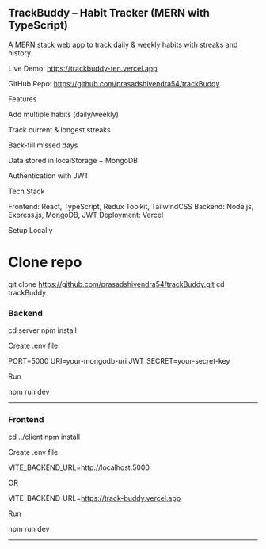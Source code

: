 ## TrackBuddy – Habit Tracker (MERN with TypeScript)

A MERN stack web app to track daily & weekly habits with streaks and history.


Live Demo: https://trackbuddy-ten.vercel.app

GitHub Repo: https://github.com/prasadshivendra54/trackBuddy



Features

Add multiple habits (daily/weekly)

Track current & longest streaks

Back-fill missed days

Data stored in localStorage + MongoDB

Authentication with JWT


Tech Stack

Frontend: React, TypeScript, Redux Toolkit, TailwindCSS
Backend: Node.js, Express.js, MongoDB, JWT
Deployment: Vercel


Setup Locally

# Clone repo
git clone https://github.com/prasadshivendra54/trackBuddy.git
cd trackBuddy

### Backend

cd server
npm install


Create .env file

PORT=5000
URI=your-mongodb-uri
JWT_SECRET=your-secret-key


Run

npm run dev

-------------------------------

### Frontend

cd ../client
npm install


Create .env file

VITE_BACKEND_URL=http://localhost:5000 

OR

VITE_BACKEND_URL=https://track-buddy.vercel.app


Run

npm run dev


--------